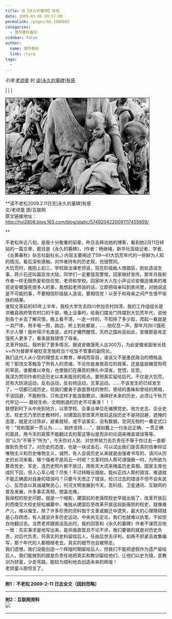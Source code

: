 ```yaml
---
title: 读【永久的墓碑】有感
date: 2009-03-06 09:57:00
permalink: /pages/bb_1000883
categories: 
  - 唐院春秋备份
sidebar: false
author: 
  name: 唐院春秋
  link: /tycq
tags: 
  - 
---
```


_引用_ [老顽童](http://epei1008.blog.163.com/) 的
[读[永久的墓碑]有感](http://epei1008.blog.163.com/blog/static/2352486020091252148258)

|  |  |

  
![](/pic/img.bimg.126.net_photo_IeMji51GsT5r5q3VwyLntA==_425308689811505503.jpg)  

**读不老松2009.2.11日志[永久的墓碑]有感  
文/老顽童 图/互联网  
原文链接地址：[http://hyl2808.blog.163.com/blog/static/5749204220091117455659/
](http://hyl2808.blog.163.com/blog/static/5749204220091117455659/)  
  
**

不老松年近八旬，是我十分敬重的前辈，昨日去拜访她的博客，看到她2月11日转贴的一篇文章，题目是《永久的墓碑》，(作者：杨继绳，新华社高级记者，学者,《炎黄春秋》杂志社副社长。)
内容主要阐述了59～61大饥荒年代的一些鲜为人知的情况。看后深有感触，对作者持有的历史观，也很赞同。  
大饥荒时，我刚上初三，学校政治课老师说，现在阶级敌人很猖狂，到处造谣生事，蒋介石还叫嚣反攻大陆，同学们一定要提高警惕，回家做好宣传。那年月我和作者一样无限热爱和信任党、老师和学校。回家听大人在小声议论安徽逃难来的难民说安徽饿死很多人的事，我想起老师说的话，立即把母亲叫到房间里，对她说这是不可能的事，不要相信阶级敌人造谣，要相信党！以至于和母亲之间产生很不愉快的结果。  
谁知文革前的65年上半年，我校大学生去四川参加农村四清，我的工作组组长是洪雅县政府管农村口的干部，晚上没事时，给我们摆龙门阵摆到大饥荒年代，说他到各个乡去了解灾情，晚上看不清，一走一绊的，不知摔了多少跤，爬起一看就是一具尸体，用手电一照，路边、桥上到处都是，……他叹息一声，那年月四川饿死不少人哪！我听得汗毛直竖，此时才幡然醒悟，天府之国尚且如此，安徽那是肯定饿死人更多了，看来是我错怪了母亲。  
文革开始后，我听到了更多情况，据说安徽饿死人达300万，为此安徽省副省长桂××作为替罪羊被贬官至我校当个吃饭不管事的副院长。  
我们这代人从小受的理想主义教育，单纯而盲目，谁说又不是愚民政治的牺牲品呢？那场文革触及了所有人的灵魂，不论你是身居高位的政客，还是底层蝇营狗苟的草民，谁都难以幸免，也使我们在痛苦的挣扎中深省，觉悟，反思。  
我深为赞同作者的还历史以本来面目的观点。要把真实留给后代，不仅是大饥荒，还有大跃进运动，反右运动，反右倾运动，文革运动，……不该发生的已经发生了，一切都已成历史，但我们要勇于直面曾经的惨烈，曾经的愚昧和曾经的黑暗，不该回避，不能粉饰，只有这样才能汲取教训，演绎好未来的历史，必须让千秋万代牢记——
藐视生命、文明倒退的历史不可重演！！！  
联想到时下从中央到地方，以至学校、企事业单位在编撰党史、地方史志、企业史志、校史志乃至历史教材时，对建国后至改革开放前这段历史不是持回避、遮掩的态度，就是文过饰非，避重就轻，或不谈事实，没有数据，空洞无物的一番定式口号：“党和国家一贯认为……，始终坚持……”，就如戴上一付永远正确、一贯正确的面具，用今天的政策不能翻过去的案这等似是而非的论调来掩盖错误等等。但“认为”不等于“所为”，今天你对人民、对世界努力去负责任不等于你过去一直都做到负责任了。对历史的态度，也是一块试金石，可以试出我们是否真的信奉辩证唯物主义和历史唯物主义，诚然，有人会说历史从来就是由强者书写的，请问从历史的长河来看，哪个强者不是风云一时呢？文革时四人帮可谓强极一时，为所欲为篡改党史、军史、连历史照片都不放过，用弥天大谎来掩盖历史真相，国家主席也成阶下囚，但人心军心呢？尽失！不过转眼云烟矣。能纠正四人帮的错误，难道就不能正确面对自身的错误吗？只要今天改正了错误，检讨过去的错误不但不会失民心，反而会以真诚凝聚民心，何况文明发展到今天，高科技、卫星通讯、互联网的普及发展，许多事实真相，想盖也难。  
我母校的校史问题，就是一个缩影，建国前的老唐院校史早就出版了，改革开放后的西南交大校史轻松编纂中，唯独从建国后至改革开放这段新唐院的校史，就像难产儿，难以催生，除了许多珍贵的资料毁于文革或搬迁中遗失，最大的心理障碍就是心存顾虑，有人就说许多历史运动，中央尚无定论，我们也就难以执笔，不如空白地翻过去。当贾老师跟我谈及此时，我的回答和《永久的墓碑》作者不谋而合地一致：先实事求是地写出来，是非曲直暂且不论不评，我们要做的就是对历史负责，对后代负责，将真实的史料留给后人，任由后世去评判，如再不抓紧去收集编写，那个年代的人都相继老去，真实的细节也会被带走。  
我们遗憾，我们没能创造一个辉煌时期留给后人，但我们不能把虚假作为遗产留给后人，我们能做到的就是负责任地把真实和教训留给他们，让他们以史为镜，变教训为财富，少走弯路，能较为顺利地去创造未来的辉煌！  
老顽童斗胆坦言了。

* * *

**附1：不老松 2009-2-11 日志全文（因封而略）**  

* * *

  
**附2：互联网资料**  
![](http://img.bimg.126.net/photo/9t5aPYTGoUnSGCqg1KHNLQ==/1986087435671767569.jpg\()  
  
  
---